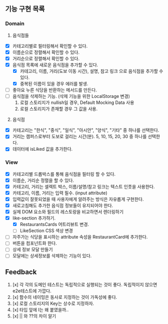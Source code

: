 ## 기능 구현 목록

### Domain

1. 음식점들

- [x] 카테고리별로 필터링해서 확인할 수 있다.
- [x] 이름순으로 정렬해서 확인할 수 있다.
- [x] 거리순으로 정렬해서 확인할 수 있다.
- [x] 음식점 목록에 새로운 음식점을 추가할 수 있다.
  - [x] 카테고리, 이름, 거리(도보 이동 시간), 설명, 참고 링크 으로 음식점을 추가할 수 있다.
  - [x] 중복된 이름이 있을 경우 에러를 발생.
- [ ] 좋아요 누른 식당을 반환하는 메서드를 만든다.
- [ ] 음식점을 삭제하는 기능. (삭제 기능을 위한 LocalStorage 변경)
  1. 로컬 스토리지가 nullish일 경우, Default Mocking Data 사용
  2. 로컬 스토리지가 존재할 경우 그 값을 사용.

2. 음식점

- [x] 카테고리는 "한식", "중식", "일식", "아시안", "양식", "기타" 중 하나를 선택한다.
- [x] 거리는 캠퍼스로부터 도보로 걸리는 시간(분). 5, 10, 15, 20, 30 중 하나를 선택한다.
- [x] 데이터에 isLiked 값을 추가한다.

### View

- [x] 카테고리별 드롭박스를 통해 음식점을 필터링 할 수 있다.
- [x] 이름순, 거리순 정렬을 할 수 있다.
- [x] 카테고리, 거리는 셀렉트 박스, 이름/설명/참고 링크는 텍스트 인풋을 사용한다.
- [x] 카테고리, 이름, 거리는 입력 필수. (input attribute)
- [x] 입력값이 잘못되었을 때 사용자에게 알려주는 방식은 자유롭게 구현한다.
- [x] 새로고침해도 추가한 음식점 정보들이 유지되어야 한다.
- [x] 실제 DOM 요소와 필드의 레스토랑을 비교하면서 렌더링하기
- [x] like-section 추가하기.
  - [x] RestaurantsCards 어트리뷰트 변경.
  - [ ] LikeSection CSS 색상 변경
- [ ] 자주가는 식당을 표시하는 attribute 속성을 RestaurantCard에 추가한다.
- [ ] 버튼을 컴포넌트화 한다.
- [ ] 상세 정보 모달 만들기
- [ ] 모달에는 상세정보를 삭제하는 기능이 있다.

## Feedback

1. [x] 각 각의 도메인 테스트는 독립적으로 실행되는 것이 좋다. 독립적이지 않으면 e2e테스트에 가깝다.
2. [x] 함수의 네이밍은 동사로 지정하는 것이 가독성에 좋다.
3. [x] 로컬 스토리지의 Key는 상수로 지정하자.
4. [x] 타입 앞에 I는 왜 붙였을까..
5. [x] || 와 ??의 차이 알기
